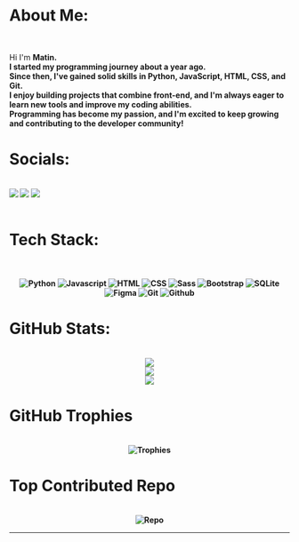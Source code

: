 <div>
  
  <h1>About Me:</h1><br>
  <p>Hi I'm <b>Matin.<b><br>I started my programming journey about a year ago. <br>Since then, I've gained solid skills in Python, JavaScript, HTML, CSS, and Git.<br>I enjoy building projects that combine front-end, and I'm always eager to learn new tools and improve my coding abilities.<br>Programming has become my passion, and I'm excited to keep growing and contributing to the developer community!</p>
  
  
  <h1>Socials:</h1><br>
  <div>
    <a href='https://linkedin.com/in/matin-yarzadeh-3155ba361'><img src='https://img.shields.io/badge/LinkedIn-%230077B5.svg?logo=linkedin&logoColor=white'></a>
    <a href='mailto:matinyarzadeh13@gmail.com'><img src='https://img.shields.io/badge/Email-D14836?logo=gmail&logoColor=white'></a>
    <a href='https://t.me/Hu_Matin'><img src='https://img.shields.io/badge/Telegram-%230077B5?logo=Telegram&logoColor=white'></a>
  </div>
  <br>
  
  
  <h1>Tech Stack:</h1><br>
  <br>
  <div align='center'>
    <img src='https://img.shields.io/badge/python-3670A0?style=flat&logo=python&logoColor=ffdd54' alt='Python'>
    <img src='https://img.shields.io/badge/javascript-%23323330.svg?style=flat&logo=javascript&logoColor=%23F7DF1E' alt='Javascript'>
    <img src='https://img.shields.io/badge/html5-%23E34F26.svg?style=flat&logo=html5&logoColor=white' alt='HTML'>
    <img src='https://img.shields.io/badge/css3-%231572B6.svg?style=flat&logo=css3&logoColor=white' alt='CSS'>
    <img src='https://img.shields.io/badge/sass-%231572B6.svg?style=flat&logo=sass&logoColor=white' alt='Sass'>
    <img src='https://img.shields.io/badge/bootstrap-%238511FA.svg?style=flat&logo=bootstrap&logoColor=white' alt='Bootstrap'>
    <img src='https://img.shields.io/badge/sqlite-%2307405e.svg?style=flat&logo=sqlite&logoColor=white' alt='SQLite'>
    <img src='https://img.shields.io/badge/figma-%23F24E1E.svg?style=flat&logo=figma&logoColor=white' alt='Figma'>
    <img src='https://img.shields.io/badge/git-%23F05033.svg?style=flat&logo=git&logoColor=white' alt='Git'>
    <img src='https://img.shields.io/badge/github-%23121011.svg?style=flat&logo=github&logoColor=white' alt='Github'>
    
  </div>
  
  <h1>GitHub Stats:</h1><br>
  <div align='center'>
    <img src='https://github-readme-stats.vercel.app/api?username=hu-matin&amp;theme=dark&amp;hide_border=false&amp;include_all_commits=false&amp;count_private=false'><br/>
    <img src='https://nirzak-streak-stats.vercel.app/?user=hu-matin&amp;theme=dark&amp;hide_border=false'><br/>
    <img src='https://github-readme-stats.vercel.app/api/top-langs/?username=hu-matin&amp;theme=dark&amp;hide_border=false&amp;include_all_commits=false&amp;count_private=false&amp;layout=compact'>
  </div>
  
  
  <h1>GitHub Trophies</h1><br>
  <div align='center'>
    <img src='https://github-profile-trophy.vercel.app/?username=hu-matin&theme=radical&no-frame=false&no-bg=true&margin-w=4' alt='Trophies'>
  </div>
  
  <h1>Top Contributed Repo</h1><br>
  <div align='center'>
    <img src='https://github-contributor-stats.vercel.app/api?username=hu-matin&amp;limit=5&amp;theme=dark&amp;combine_all_yearly_contributions=true' alt='Repo'>
    <hr>
  </div>
</div>
